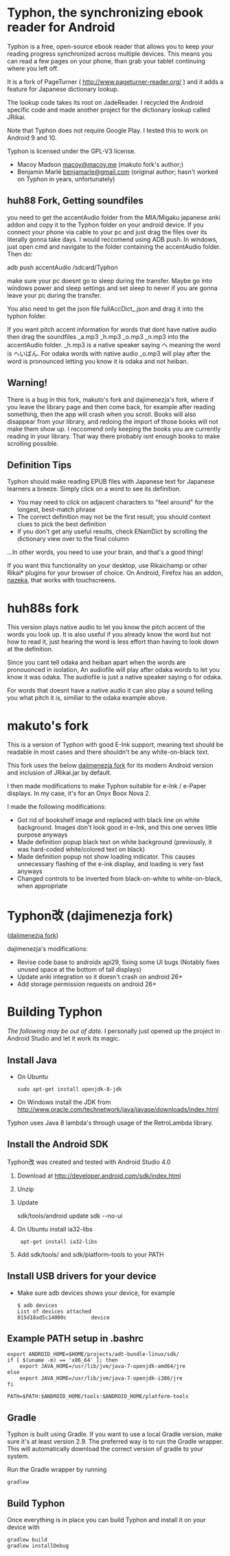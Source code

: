 Typhon, the synchronizing ebook reader for Android
========================================================

Typhon is a free, open-source ebook reader that allows you to keep your reading progress synchronized across multiple devices.
This means you can read a few pages on your phone, than grab your tablet continuing where you left off.

It is a fork of PageTurner ( http://www.pageturner-reader.org/ ) and it adds a feature for Japanese dictionary lookup.

The lookup code takes its root on JadeReader. I recycled the Android specific code and made another 
project for the dictionary lookup called JRikai.

Note that Typhon does not require Google Play. I tested this to work on Android 9 and 10.

Typhon is licensed under the GPL-V3 license.

- Macoy Madson macoy@macoy.me (makuto fork's author;)
- Benjamin Marlé benjamarle@gmail.com (original author; hasn't worked on Typhon in years, unfortunately)

## huh88 Fork, Getting soundfiles
you need to get the accentAudio folder from the MIA/Migaku japanese anki addon and copy it to the Typhon folder on your android device.
If you connect your phone via cable to your pc and just drag the files over its literally gonna take days. I would reccomend using
ADB push. In windows, just open cmd and navigate to the folder containing the accentAudio folder. Then do:

adb push accentAudio /sdcard/Typhon

make sure your pc doesnt go to sleep during the transfer. Maybe go into windows power and sleep settings and set sleep to never
if you are gonna leave your pc during the transfer.

You also need to get the json file fullAccDict_.json and drag it into the typhon folder.

If you want pitch accent information for words that dont have native audio then drag the soundfiles \_a.mp3 \_h.mp3 \_o.mp3 \_n.mp3
into the accentAudio folder. \_h.mp3 is a native speaker saying  へ meaning the word is  へいばん. For odaka words with native audio
\_o.mp3 will play after the word is pronounced letting you know it is odaka and not heiban.


## Warning!

There is a bug in this fork, makuto's fork and dajimenezja's fork, where if you leave the library page and then come back, for example after
reading something, then the app will crash when you scroll. Books will also disappear from your library, and redoing the import of those books
will not make them show up. I reccomend only keeping the books you are currently reading in your library. That way there probably isnt enough
books to make scrolling possible.


## Definition Tips

Typhon should make reading EPUB files with Japanese text for Japanese learners a breeze. Simply click on a word to see its definition.

- You may need to click on adjacent characters to "feel around" for the longest, best-match phrase
- The correct definition may not be the first result; you should context clues to pick the best definition
- If you don't get any useful results, check ENamDict by scrolling the dictionary view over to the final column

...In other words, you need to use your brain, and that's a good thing!

If you want this functionality on your desktop, use Rikaichamp or other Rikai* plugins for your browser of choice.
On Android, Firefox has an addon, [nazeka](https://github.com/wareya/nazeka), that works with touchscreens.


huh88s fork
=================
This version plays native audio to let you know the pitch accent of the words you look up. It is also useful if you already know the word but not how
to read it, just hearing the word is less effort than having to look down at the definition.

Since you cant tell odaka and heiban apart when the words are pronouonced in isolation, An audiofile will play after odaka words to let you know it was
odaka. The audiofile is just a native speaker saying o for odaka.

For words that doesnt have a native audio it can also play a sound telling you what pitch it is, similiar to the odaka example above.


makuto's fork
=================
This is a version of Typhon with good E-Ink support, meaning text should be readable in most cases and there shouldn't be any white-on-black text.

This fork uses the below [dajimenezja fork](https://github.com/dajimenezja/typhon) for its modern Android version and inclusion of JRikai.jar by default.

I then made modifications to make Typhon suitable for e-Ink / e-Paper displays. In my case, it's for an Onyx Boox Nova 2.

I made the following modifications:
- Got rid of bookshelf image and replaced with black line on white background. Images don't look good in e-Ink, and this one serves little purpose anyways
- Made definition popup black text on white background (previously, it was hard-coded white/colored text on black)
- Made definition popup not show loading indicator. This causes unnecessary flashing of the e-ink display, and loading is very fast anyways
- Changed controls to be inverted from black-on-white to white-on-black, when appropriate

Typhon改 (dajimenezja fork)
=================
([dajimenezja fork](https://github.com/dajimenezja/typhon))

dajimenezja's modifications:
- Revise code base to androidx api29, fixing some UI bugs (Notably fixes unused space at the bottom of tall displays)
- Update anki integration so it doesn't crash on android 26+
- Add storage permission requests on android 26+

Building Typhon
=================
*The following may be out of date.* I personally just opened up the project in Android Studio and let it work its magic.

## Install Java
*   On Ubuntu

        sudo apt-get install openjdk-8-jdk

*   On Windows install the JDK from http://www.oracle.com/technetwork/java/javase/downloads/index.html

Typhon uses Java 8 lambda's through usage of the RetroLambda library.

## Install the Android SDK 

Typhon改 was created and tested with Android Studio 4.0

1.   Download at http://developer.android.com/sdk/index.html
2.   Unzip
3.   Update 

        sdk/tools/android update sdk --no-ui
4. On Ubuntu install ia32-libs

        apt-get install ia32-libs
5. Add sdk/tools/ and sdk/platform-tools to your PATH

## Install USB drivers for your device

*   Make sure adb devices shows your device, for example

        $ adb devices
        List of devices attached 
        015d18ad5c14000c        device

## Example PATH setup in .bashrc

    export ANDROID_HOME=$HOME/projects/adt-bundle-linux/sdk/
    if [ $(uname -m) == 'x86_64' ]; then
        export JAVA_HOME=/usr/lib/jvm/java-7-openjdk-amd64/jre
    else
        export JAVA_HOME=/usr/lib/jvm/java-7-openjdk-i386/jre
    fi

    PATH=$PATH:$ANDROID_HOME/tools:$ANDROID_HOME/platform-tools


## Gradle

Typhon is built using Gradle. If you want to use a local Gradle version, make sure it's at least version 2.9.
The preferred way is to run the Gradle wrapper. This will automatically download the correct version of gradle to your system.

Run the Gradle wrapper by running

    gradlew

## Build Typhon
Once everything is in place you can build Typhon and install it on your device with 

    gradlew build
    gradlew installDebug
